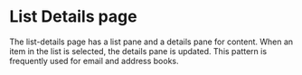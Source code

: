 # List Details page

The list-details page has a list pane and a details pane for content. When an item in the list is selected, the details pane is updated. This pattern is frequently used for email and address books.

